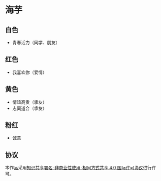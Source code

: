 # 海芋

## 白色

- 青春活力（同学、朋友）

## 红色

- 我喜欢你（爱情）

## 黄色

- 情谊高贵（挚友）
- 志同道合（挚友）

## 粉红

- 诚意

## 协议

本作品采用[知识共享署名-非商业性使用-相同方式共享 4.0 国际许可协议](https://creativecommons.org/licenses/by-nc-sa/4.0/deed.zh)进行许可。

